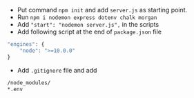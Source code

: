 - Put command `npm init` and add `server.js` as starting point.
- Run `npm i nodemon express dotenv chalk morgan`
- Add `"start": "nodemon server.js",` in the scripts
- Add following script at the end of `package.json` file
```js
"engines": {
    "node": ">=10.0.0"
}
```
- Add `.gitignore` file and add 
```md
/node_modules/
*.env
```